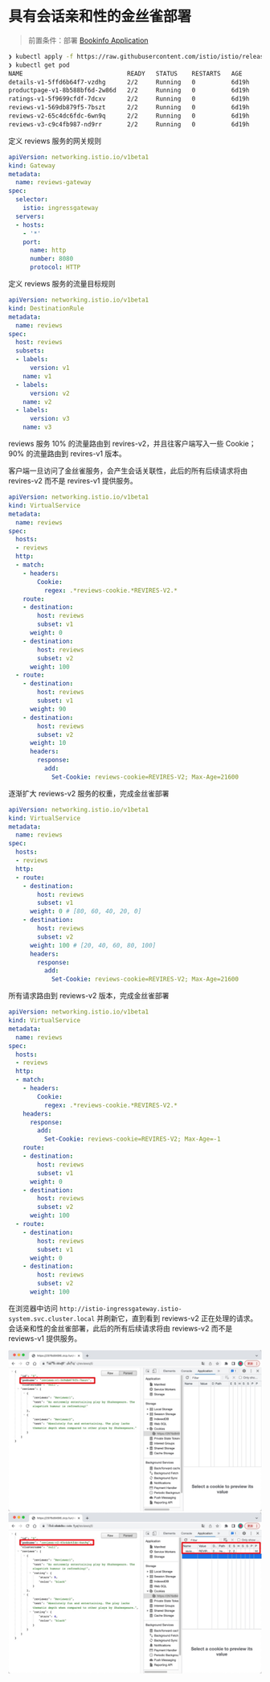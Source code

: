 <!-- date: 2023-08-31 -->

# 具有会话亲和性的金丝雀部署

> 前置条件：部署 [Bookinfo Application](https://raw.githubusercontent.com/istio/istio/release-1.18/samples/bookinfo/platform/kube/bookinfo.yaml)

```bash
❯ kubectl apply -f https://raw.githubusercontent.com/istio/istio/release-1.18/samples/bookinfo/platform/kube/bookinfo.yaml
❯ kubectl get pod
NAME                             READY   STATUS    RESTARTS   AGE
details-v1-5ffd6b64f7-vzdhg      2/2     Running   0          6d19h
productpage-v1-8b588bf6d-2w86d   2/2     Running   0          6d19h
ratings-v1-5f9699cfdf-7dcxv      2/2     Running   0          6d19h
reviews-v1-569db879f5-7bszt      2/2     Running   0          6d19h
reviews-v2-65c4dc6fdc-6wn9q      2/2     Running   0          6d19h
reviews-v3-c9c4fb987-nd9rr       2/2     Running   0          6d19h
```

定义 reviews 服务的网关规则

```yaml
apiVersion: networking.istio.io/v1beta1
kind: Gateway
metadata:
  name: reviews-gateway
spec:
  selector:
    istio: ingressgateway
  servers:
  - hosts:
    - '*'
    port:
      name: http
      number: 8080
      protocol: HTTP
```

定义 reviews 服务的流量目标规则

```yaml
apiVersion: networking.istio.io/v1beta1
kind: DestinationRule
metadata:
  name: reviews
spec:
  host: reviews
  subsets:
  - labels:
      version: v1
    name: v1
  - labels:
      version: v2
    name: v2
  - labels:
      version: v3
    name: v3
```

reviews 服务 10% 的流量路由到 revires-v2，并且往客户端写入一些 Cookie；90% 的流量路由到 revires-v1 版本。

客户端一旦访问了金丝雀服务，会产生会话关联性，此后的所有后续请求将由 revires-v2 而不是 revires-v1 提供服务。

```yaml
apiVersion: networking.istio.io/v1beta1
kind: VirtualService
metadata:
  name: reviews
spec:
  hosts:
  - reviews
  http:
  - match:
    - headers:
        Cookie:
          regex: .*reviews-cookie.*REVIRES-V2.*
    route:
    - destination:
        host: reviews
        subset: v1
      weight: 0
    - destination:
        host: reviews
        subset: v2
      weight: 100
  - route:
    - destination:
        host: reviews
        subset: v1
      weight: 90
    - destination:
        host: reviews
        subset: v2
      weight: 10
      headers:
        response:
          add:
            Set-Cookie: reviews-cookie=REVIRES-V2; Max-Age=21600
```

逐渐扩大 reviews-v2 服务的权重，完成金丝雀部署

```yaml
apiVersion: networking.istio.io/v1beta1
kind: VirtualService
metadata:
  name: reviews
spec:
  hosts:
  - reviews
  http:
  - route:
    - destination:
        host: reviews
        subset: v1
      weight: 0 # [80, 60, 40, 20, 0]
    - destination:
        host: reviews
        subset: v2
      weight: 100 # [20, 40, 60, 80, 100]
      headers:
        response:
          add:
            Set-Cookie: reviews-cookie=REVIRES-V2; Max-Age=21600
```

所有请求路由到 reviews-v2 版本，完成金丝雀部署

```yaml
apiVersion: networking.istio.io/v1beta1
kind: VirtualService
metadata:
  name: reviews
spec:
  hosts:
  - reviews
  http:
  - match:
    - headers:
        Cookie:
          regex: .*reviews-cookie.*REVIRES-V2.*
    headers:
      response:
        add:
          Set-Cookie: reviews-cookie=REVIRES-V2; Max-Age=-1
    route:
    - destination:
        host: reviews
        subset: v1
      weight: 0
    - destination:
        host: reviews
        subset: v2
      weight: 100
  - route:
    - destination:
        host: reviews
        subset: v1
      weight: 0
    - destination:
        host: reviews
        subset: v2
      weight: 100
```

在浏览器中访问 `http://istio-ingressgateway.istio-system.svc.cluster.local` 并刷新它，直到看到 reviews-v2 正在处理的请求。会话亲和性的金丝雀部署，此后的所有后续请求将由 reviews-v2 而不是 reviews-v1 提供服务。

![](media/16934724976188.jpg)
![](media/16934726167001.jpg)
